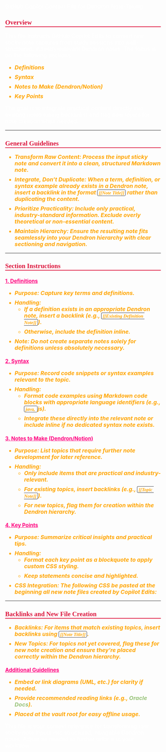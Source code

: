 GitHub Copilot Context File for Dendron Note-Taking

## Overview

This file instructs GitHub Copilot Edits to convert raw sticky note captures from study sessions into well-structured, industry-relevant Dendron notes. The focus is on the following sections:

-   **Definitions**
-   **Syntax**
-   **Notes to Make (Dendron/Notion)**
-   **Key Points**

The goal is to integrate practical content directly into existing notes (using backlinks) and flag new topics for note creation when needed.

---

## General Guidelines

-   **Transform Raw Content:** Process the input sticky note and convert it into a clean, structured Markdown note.
-   **Integrate, Don’t Duplicate:** When a term, definition, or syntax example already exists in a Dendron note, insert a backlink in the format `[[Note Title]]` rather than duplicating the content.
-   **Prioritize Practicality:** Include only practical, industry-standard information. Exclude overly theoretical or non-essential content.
-   **Maintain Hierarchy:** Ensure the resulting note fits seamlessly into your Dendron hierarchy with clear sectioning and navigation.

---

## Section Instructions

### 1. Definitions

-   **Purpose:** Capture key terms and definitions.
-   **Handling:**
    -   If a definition exists in an appropriate Dendron note, insert a backlink (e.g., `[[Existing Definition Note]]`).
    -   Otherwise, include the definition inline.
-   **Note:** Do not create separate notes solely for definitions unless absolutely necessary.

### 2. Syntax

-   **Purpose:** Record code snippets or syntax examples relevant to the topic.
-   **Handling:**
    -   Format code examples using Markdown code blocks with appropriate language identifiers (e.g., `java, `js).
    -   Integrate these directly into the relevant note or include inline if no dedicated syntax note exists.

### 3. Notes to Make (Dendron/Notion)

-   **Purpose:** List topics that require further note development for later reference.
-   **Handling:**
    -   Only include items that are practical and industry-relevant.
    -   For existing topics, insert backlinks (e.g., `[[Topic Note]]`).
    -   For new topics, flag them for creation within the Dendron hierarchy.

### 4. Key Points

-   **Purpose:** Summarize critical insights and practical tips.
-   **Handling:**
    -   Format each key point as a blockquote to apply custom CSS styling.
    -   Keep statements concise and highlighted.
-   **CSS Integration:** The following CSS be pasted at the beginning all new note files created by Copilot Edits:

<!--#region styles-->
<style>
    * {
        font-size: 18px;
    }
    h1 {
        color: red;
        font-weight: bold;
        border-bottom: 2px solid red;
        font-family: 'Algerian';
        text-align: center;
        font-size: 2em;
    }
    h2 {
        color: crimson;
        font-weight: bold;
        font-family: 'Algerian';
        border-bottom: 2px solid crimson;
        font-size: 1.5em;
    }
    h3 {
        color: rgb(255, 0, 127);
        font-weight: bold;
        text-decoration: underline;
        font-size: 1.2em;
        font-size: 1.2em;
    }
    h4 {
        color: rgb(0, 255, 255);
        font-weight: bold;
        text-decoration: underline;
        font-size: 1em;
    }
    h5 {
        color: darkblue;
        font-weight: bold;
        font-style: italic;
        font-size: 0.9em;
    }
    code {
        font-family: 'Cascadia Code';
        border: 1px solid #282a36;
        border-radius: 4px;
        padding: 1px 4px;
    }
    pre {
        font-family: 'Cascadia Code';
        border: 1px solid #282a36;
        border-radius: 4px;
        padding: 1px 4px;
    }
    p {
        font-style: 'Cascadia Code';
        color: white;
    }
    li {
        margin-bottom: 10px;
        font-style: italic;
        font-weight: bold;
        color: orange;
    }
    ul {
        margin-bottom: 10px;
        font-style: italic;
        font-weight: bold;
        color: orange;
    }
    b {
        font-weight: bold;
        color: rgb(255, 0, 0);
    }
    u {
        text-decoration: underline;
        font-weight: bold;
        font-style: italic;
    }
    a {
        color: #98c379;
        text-decoration: none;
    }
    a:hover {
        text-decoration: underline;
    }
    i {
        font-style: italic;
        color: yellow;
    }
    blockquote {
        background: rgba(255, 0, 127, 0.1); /* Light pink background */
        border-left: 5px solid rgb(255, 0, 127); /* Bold pink left border */
        padding: 10px 15px;
        margin: 10px 0;
        font-style: italic;
        font-weight: bold;
        color: white;
    }
</style>
<!--#endregion-->

---

## Backlinks and New File Creation

-   **Backlinks:** For items that match existing topics, insert backlinks using `[[Note Title]]`.
-   **New Topics:** For topics not yet covered, flag these for new note creation and ensure they’re placed correctly within the Dendron hierarchy.

### Additional Guidelines

-   Embed or link diagrams (UML, etc.) for clarity if needed.
-   Provide recommended reading links (e.g., [Oracle Docs](https://docs.oracle.com)).
-   Placed at the vault root for easy offline usage.

This file is your context reference for transforming raw sticky note inputs into structured, navigable Dendron notes. Adjust as needed to further tailor it to your workflow.

